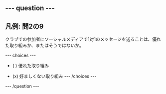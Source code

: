 --- question ---
---
凡例: 問2の9
---

クラブでの参加者にソーシャルメディアで1対1のメッセージを送ることは、優れた取り組みか、またはそうではないか。

--- choices ---
- ( ) 優れた取り組み

- (x) 好ましくない取り組み --- /choices ---

--- /question ---
